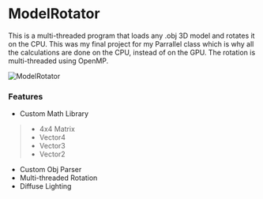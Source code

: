 # ModelRotator
This is a multi-threaded program that loads any .obj 3D model and rotates it on the CPU. This was my final project for my Parrallel class which is why all the calculations are done on the CPU, instead of on the GPU. The rotation is multi-threaded using OpenMP.

![ModelRotator](https://user-images.githubusercontent.com/52022661/211683982-a663a461-896e-4e38-8951-4db48289ab17.gif)

### Features
* Custom Math Library
>* 4x4 Matrix
>* Vector4
>* Vector3
>* Vector2
* Custom Obj Parser
* Multi-threaded Rotation
* Diffuse Lighting

